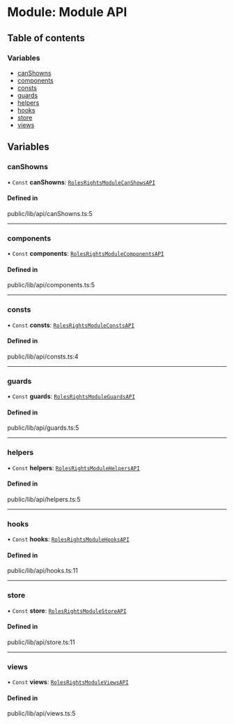 # Module: Module API

## Table of contents

### Variables

- [canShowns](../wiki/Module%20API#canshowns)
- [components](../wiki/Module%20API#components)
- [consts](../wiki/Module%20API#consts)
- [guards](../wiki/Module%20API#guards)
- [helpers](../wiki/Module%20API#helpers)
- [hooks](../wiki/Module%20API#hooks)
- [store](../wiki/Module%20API#store)
- [views](../wiki/Module%20API#views)

## Variables

### canShowns

• `Const` **canShowns**: [`RolesRightsModuleCanShowsAPI`](../wiki/index.RolesRightsModuleCanShowsAPI)

#### Defined in

public/lib/api/canShowns.ts:5

___

### components

• `Const` **components**: [`RolesRightsModuleComponentsAPI`](../wiki/index.RolesRightsModuleComponentsAPI)

#### Defined in

public/lib/api/components.ts:5

___

### consts

• `Const` **consts**: [`RolesRightsModuleConstsAPI`](../wiki/index.RolesRightsModuleConstsAPI)

#### Defined in

public/lib/api/consts.ts:4

___

### guards

• `Const` **guards**: [`RolesRightsModuleGuardsAPI`](../wiki/index.RolesRightsModuleGuardsAPI)

#### Defined in

public/lib/api/guards.ts:5

___

### helpers

• `Const` **helpers**: [`RolesRightsModuleHelpersAPI`](../wiki/index.RolesRightsModuleHelpersAPI)

#### Defined in

public/lib/api/helpers.ts:5

___

### hooks

• `Const` **hooks**: [`RolesRightsModuleHooksAPI`](../wiki/index.RolesRightsModuleHooksAPI)

#### Defined in

public/lib/api/hooks.ts:11

___

### store

• `Const` **store**: [`RolesRightsModuleStoreAPI`](../wiki/index.RolesRightsModuleStoreAPI)

#### Defined in

public/lib/api/store.ts:11

___

### views

• `Const` **views**: [`RolesRightsModuleViewsAPI`](../wiki/index.RolesRightsModuleViewsAPI)

#### Defined in

public/lib/api/views.ts:5
